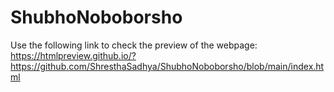 # ShubhoNoboborsho

Use the following link to check the preview of the webpage:
https://htmlpreview.github.io/?https://github.com/ShresthaSadhya/ShubhoNoboborsho/blob/main/index.html
